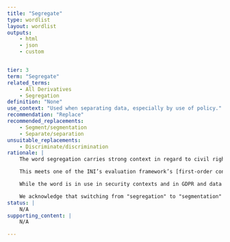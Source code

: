 ```yaml
---
title: "Segregate"
type: wordlist
layout: wordlist
outputs:
    - html
    - json
    - custom


tier: 3
term: "Segregate"
related_terms:
    - All Derivatives
    - Segregation
definition: "None"
use_context: "Used when separating data, especially by use of policy."
recommendation: "Replace"
recommended_replacements:
    - Segment/segmentation
    - Separate/separation
unsuitable_replacements:
    - Discriminate/discrimination
rationale: |
    The word segregation carries strong context in regard to civil rights movements in the US and South Africa, segregation in the US South, and racist history. Though the word appears etymologically neutral at first, [Etymonline](https://www.etymonline.com/) notes that the term has strong moral contexts prior to US segregation, and after US segregation is almost exclusively associated with the segregation of Black people from White people, an extremely racist context. 

    This meets one of the INI’s evaluation framework’s [first-order concerns](/language/evaluation-framework/#first-order-concerns): the term is loaded, problematic, or politically charged outside of technology contexts, even if the language is itself etymologically neutral. As such, we recommend replacing it to remove the distracting, racist, and negative connotations of the word.

    While the word is in use in security contexts and in GDPR and data protection contexts, it does not appear to be codified into any laws, policies, or other difficult to change or heavily embedded frameworks. Moreover, the replacement terms recommended—"segmentation” and “separation”—are both equally descriptive and in common use in technology, so we recommend replacing as you see the term.

    We acknowledge that switching from "segregation" to "segmentation" or "separation" loses a small amount of nuance: specifically, "segregation" implies "separation" based on a policy or human-defined ruleset. If this is an issue in the context in which you use the word, we recommend using descriptive words along with the replacement, such as “policy-based segmentation.”
status: | 
    N/A
supporting_content: | 
    N/A

---
```

